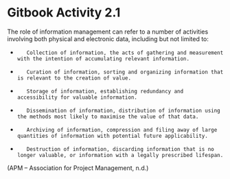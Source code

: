 # Gitbook Activity 2.1

The role of information management can refer to a number of activities involving both physical and electronic data, including but not limited to:

-        Collection of information, the acts of gathering and measurement with the intention of accumulating relevant information.

-        Curation of information, sorting and organizing information that is relevant to the creation of value.

-        Storage of information, establishing redundancy and accessibility for valuable information.

-        Dissemination of information, distribution of information using the methods most likely to maximise the value of that data.

-        Archiving of information, compression and filing away of large quantities of information with potential future applicability.

-        Destruction of information, discarding information that is no longer valuable, or information with a legally prescribed lifespan.

\(APM – Association for Project Management, n.d.\)

